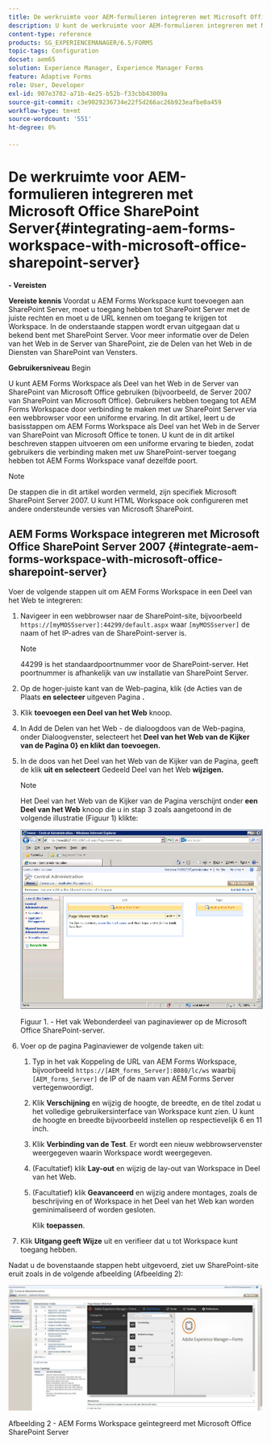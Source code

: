 ```yaml
---
title: De werkruimte voor AEM-formulieren integreren met Microsoft Office SharePoint Server
description: U kunt de werkruimte voor AEM-formulieren integreren met Microsoft Office SharePoint Server.
content-type: reference
products: SG_EXPERIENCEMANAGER/6.5/FORMS
topic-tags: Configuration
docset: aem65
solution: Experience Manager, Experience Manager Forms
feature: Adaptive Forms
role: User, Developer
exl-id: 907e3702-a71b-4e25-b52b-f33cbb43009a
source-git-commit: c3e9029236734e22f5d266ac26b923eafbe0a459
workflow-type: tm+mt
source-wordcount: '551'
ht-degree: 0%

---
```


# De werkruimte voor AEM-formulieren integreren met Microsoft Office SharePoint Server{#integrating-aem-forms-workspace-with-microsoft-office-sharepoint-server}

**- Vereisten**

**Vereiste kennis**
Voordat u AEM Forms Workspace kunt toevoegen aan SharePoint Server, moet u toegang hebben tot SharePoint Server met de juiste rechten en moet u de URL kennen om toegang te krijgen tot Workspace. In de onderstaande stappen wordt ervan uitgegaan dat u bekend bent met SharePoint Server. Voor meer informatie over de Delen van het Web in de Server van SharePoint, zie de Delen van het Web in de Diensten van SharePoint van Vensters.

**Gebruikersniveau**
Begin

U kunt AEM Forms Workspace als Deel van het Web in de Server van SharePoint van Microsoft Office gebruiken (bijvoorbeeld, de Server 2007 van SharePoint van Microsoft Office). Gebruikers hebben toegang tot AEM Forms Workspace door verbinding te maken met uw SharePoint Server via een webbrowser voor een uniforme ervaring. In dit artikel, leert u de basisstappen om AEM Forms Workspace als Deel van het Web in de Server van SharePoint van Microsoft Office te tonen. U kunt de in dit artikel beschreven stappen uitvoeren om een uniforme ervaring te bieden, zodat gebruikers die verbinding maken met uw SharePoint-server toegang hebben tot AEM Forms Workspace vanaf dezelfde poort.

>[!NOTE]
>
>De stappen die in dit artikel worden vermeld, zijn specifiek Microsoft SharePoint Server 2007. U kunt HTML Workspace ook configureren met andere ondersteunde versies van Microsoft SharePoint.

## AEM Forms Workspace integreren met Microsoft Office SharePoint Server 2007 {#integrate-aem-forms-workspace-with-microsoft-office-sharepoint-server}

Voer de volgende stappen uit om AEM Forms Workspace in een Deel van het Web te integreren:

1. Navigeer in een webbrowser naar de SharePoint-site, bijvoorbeeld `https://[myMOSSserver]:44299/default.aspx` waar `[myMOSSserver]` de naam of het IP-adres van de SharePoint-server is.

   >[!NOTE]
   >
   >44299 is het standaardpoortnummer voor de SharePoint-server. Het poortnummer is afhankelijk van uw installatie van SharePoint Server.

1. Op de hoger-juiste kant van de Web-pagina, klik &lbrace;de Acties van de Plaats **en selecteer** uitgeven Pagina **.**
1. Klik **toevoegen een Deel van het Web** knoop.
1. In Add de Delen van het Web - de dialoogdoos van de Web-pagina, onder Dialoogvenster, selecteert het **Deel van het Web van de Kijker van de Pagina 0&rbrace; en klikt dan** **toevoegen.**
1. In de doos van het Deel van het Web van de Kijker van de Pagina, geeft de klik **uit en selecteert** Gedeeld Deel van het Web **wijzigen.**

   >[!NOTE]
   >
   >Het Deel van het Web van de Kijker van de Pagina verschijnt onder **een Deel van het Web** knoop die u in stap 3 zoals aangetoond in de volgende illustratie (Figuur 1) klikte:

   ![ de doos van het Deel van het Web van de Kijker van de Pagina in de server van SharePoint van Microsoft Office.](assets/page-viewer-web-part-box-in-microsoft-office-sharepoint-server.png)

   Figuur 1. - Het vak Webonderdeel van paginaviewer op de Microsoft Office SharePoint-server.

1. Voer op de pagina Paginaviewer de volgende taken uit:

   1. Typ in het vak Koppeling de URL van AEM Forms Workspace, bijvoorbeeld `https://[AEM_forms_Server]:8080/lc/ws` waarbij `[AEM_forms_Server]` de IP of de naam van AEM Forms Server vertegenwoordigt.
   1. Klik **Verschijning** en wijzig de hoogte, de breedte, en de titel zodat u het volledige gebruikersinterface van Workspace kunt zien. U kunt de hoogte en breedte bijvoorbeeld instellen op respectievelijk 6 en 11 inch.
   1. Klik **Verbinding van de Test**. Er wordt een nieuw webbrowservenster weergegeven waarin Workspace wordt weergegeven.
   1. (Facultatief) klik **Lay-out** en wijzig de lay-out van Workspace in Deel van het Web.
   1. (Facultatief) klik **Geavanceerd** en wijzig andere montages, zoals de beschrijving en of Workspace in het Deel van het Web kan worden geminimaliseerd of worden gesloten.

      Klik **toepassen**.

1. Klik **Uitgang geeft Wijze** uit en verifieer dat u tot Workspace kunt toegang hebben.

Nadat u de bovenstaande stappen hebt uitgevoerd, ziet uw SharePoint-site eruit zoals in de volgende afbeelding (Afbeelding 2):

![ AEM Forms Workspace geïntegreerd met de Server van SharePoint van Microsoft Office ](assets/aem-forms-workspace.jpg)

Afbeelding 2 - AEM Forms Workspace geïntegreerd met Microsoft Office SharePoint Server
